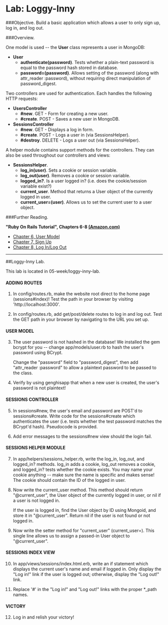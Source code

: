 # Lab: Loggy-Inny

###Objective.
Build a basic application which allows a user to only sign up, log in, and log out.

###Overview.

One model is used -- the **User** class represents a user in MongoDB:

* **User**
	* **authenticate(password)**. Tests whether a plain-text password is equal to the password hash stored in database.
	* **password=(password)**. Allows setting of the password (along with attr_reader :password), without requiring direct manipulation of password_digest.


Two controllers are used for authentication. Each handles the following HTTP requests:

* **UsersController**
	* **\#new**. GET - Form for creating a new user.
	* **\#create**. POST - Saves a new user in MongoDB.
* **SessionsController**
	* **\#new**. GET - Displays a log in form.
	* **\#create**. POST - Logs a user in (via SessionsHelper).
	* **\#destroy**. DELETE - Logs a user out (via SessionsHelper).

A helper module contains support methods for the controllers. They can also be used throughout our controllers and views:

* **SessionsHelper**. 
	* **log_in(user)**. Sets a cookie or session variable.
	* **log_out(user)**. Removes a cookie or session variable.
	* **logged_in?**. Is a user logged in? (i.e. does the cookie/session variable exist?)
	* **current_user**. Method that returns a User object of the currently logged in user.
	* **current_user=(user)**. Allows us to set the current user to a user object.
	

###Further Reading.

**"Ruby On Rails Tutorial", Chapters 6-8 [(Amazon.com)](http://www.amazon.com/Ruby-Rails-Tutorial-Addison-Wesley-Professional/dp/0321832051/)**

* [Chapter 6, User Model](http://draft.railstutorial.org/book/modeling_users)
* [Chapter 7, Sign Up](http://draft.railstutorial.org/book/sign_up)
* [Chapter 8, Log In/Log Out](http://draft.railstutorial.org/book/log_in_log_out#cha-log_in_log_out)

---

##Loggy-Inny Lab.

This lab is located in 05-week/loggy-inny-lab.

#### ADDING ROUTES ###

1. In config/routes.rb, make the website root direct to the home page (sessions#index)! Test the path in your browser by visiting 'http://localhost:3000'.

2. In config/routes.rb, add get/post/delete routes to log in and log out. Test the GET path in your browser by navigating to the URL you set up. 


#### USER MODEL ###

3. The user password is not hashed in the database! We installed the gem bcrypt for you -- change app/models/user.rb to hash the user's password using BCrypt. 

	Change the "password" field to "password_digest", then add "attr_reader :password" to allow a plaintext password to be passed to the class.

4. Verify by using genghisapp that when a new user is created, the user's password is not plaintext!


#### SESSIONS CONTROLLER ###

5. In sessions#new, the user's email and password are POST'd to sessions#create. Write code for the sessions#create which authenticates the user (i.e. tests whether the test password matches the BCrypt'd hash). Pseudocode is provided.

6. Add error messages to the sessions#new view should the login fail.


#### SESSIONS HELPER MODULE ###

7. In app/helpers/sessions_helper.rb, write the log_in, log_out, and logged_in? methods. log_in adds a cookie, log_out removes a cookie, and logged_in? tests whether the cookie exists. You may name your cookie anything -- make sure the name is specific and makes sense! The cookie should contain the ID of the logged in user.

8. Now write the current_user method. This method should return "@current_user", the User object of the currently logged in user, or nil if a user is not logged in.

	If the user is logged in, find the User object by ID using Mongoid, and store it in "@current_user". Return nil if the user is not found or not logged in.

9. Now write the setter method for "current_user" (current_user=). This single line allows us to assign a passed-in User object to "@current_user".


#### SESSIONS INDEX VIEW ###

10. In app/views/sessions/index.html.erb, write an if statement which displays the current user's name and email if logged in. Only display the "Log in!" link if the user is logged out; otherwise, display the "Log out!" link.

11. Replace '#' in the "Log in!" and "Log out!" links with the proper *_path names.


#### VICTORY ###

12. Log in and relish your victory!
